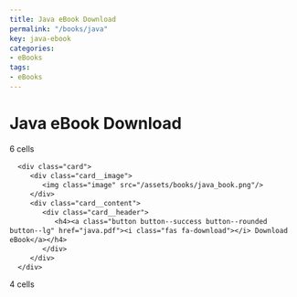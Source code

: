 ```yaml
---
title: Java eBook Download
permalink: "/books/java"
key: java-ebook
categories:
- eBooks
tags:
- eBooks
---
```



# Java eBook Download

<div class="grid">
   <div class="cell cell--3">6 cells</div>
   <div class="cell cell--6">
   
   
      <div class="card">
         <div class="card__image">
            <img class="image" src="/assets/books/java_book.png"/>
         </div>
         <div class="card__content">
            <div class="card__header">
               <h4><a class="button button--success button--rounded button--lg" href="java.pdf"><i class="fas fa-download"></i> Download eBook</a></h4>
            </div>
         </div>
      </div>
   </div>
   
   
   <div class="cell cell--3">4 cells</div>
</div>